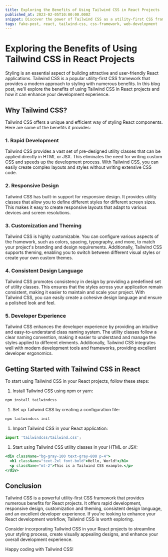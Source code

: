 ```yaml
---
title: Exploring the Benefits of Using Tailwind CSS in React Projects
published_at: 2023-02-05T10:00:00.000Z
snippet: Discover the power of Tailwind CSS as a utility-first CSS framework for React projects. This blog post will demonstrate how Tailwind CSS streamlines your styling workflow by providing a vast library of pre-built classes. Learn how to leverage its utility classes to create responsive and visually appealing designs in your React applications. With real-world examples and tips for optimizing Tailwind CSS usage, you'll see why it has gained popularity among developers.
tags: fake-post, react, tailwind-css, css-framework, web-development
---
```


 

# Exploring the Benefits of Using Tailwind CSS in React Projects

Styling is an essential aspect of building attractive and user-friendly React applications. Tailwind CSS is a popular utility-first CSS framework that provides a modern approach to styling with numerous benefits. In this blog post, we'll explore the benefits of using Tailwind CSS in React projects and how it can enhance your development experience.

## Why Tailwind CSS?

Tailwind CSS offers a unique and efficient way of styling React components. Here are some of the benefits it provides:

### 1. Rapid Development

Tailwind CSS provides a vast set of pre-designed utility classes that can be applied directly in HTML or JSX. This eliminates the need for writing custom CSS and speeds up the development process. With Tailwind CSS, you can easily create complex layouts and styles without writing extensive CSS code.

### 2. Responsive Design

Tailwind CSS has built-in support for responsive design. It provides utility classes that allow you to define different styles for different screen sizes. This makes it easy to create responsive layouts that adapt to various devices and screen resolutions.

### 3. Customization and Theming

Tailwind CSS is highly customizable. You can configure various aspects of the framework, such as colors, spacing, typography, and more, to match your project's branding and design requirements. Additionally, Tailwind CSS supports theming, enabling you to switch between different visual styles or create your own custom themes.

### 4. Consistent Design Language

Tailwind CSS promotes consistency in design by providing a predefined set of utility classes. This ensures that the styles across your application remain consistent, making it easier to maintain and scale your project. With Tailwind CSS, you can easily create a cohesive design language and ensure a polished look and feel.

### 5. Developer Experience

Tailwind CSS enhances the developer experience by providing an intuitive and easy-to-understand class naming system. The utility classes follow a clear naming convention, making it easier to understand and manage the styles applied to different elements. Additionally, Tailwind CSS integrates well with modern development tools and frameworks, providing excellent developer ergonomics.

## Getting Started with Tailwind CSS in React

To start using Tailwind CSS in your React projects, follow these steps:

1. Install Tailwind CSS using npm or yarn:

```bash
npm install tailwindcss
```

1. Set up Tailwind CSS by creating a configuration file:

```bash
npx tailwindcss init
```

1. Import Tailwind CSS in your React application:

```js
import 'tailwindcss/tailwind.css';
```

1. Start using Tailwind CSS utility classes in your HTML or JSX:

```jsx
<div className="bg-gray-100 text-gray-800 p-4">
  <h1 className="text-2xl font-bold">Hello, World!</h1>
  <p className="mt-2">This is a Tailwind CSS example.</p>
</div>
```

## Conclusion

Tailwind CSS is a powerful utility-first CSS framework that provides numerous benefits for React projects. It offers rapid development, responsive design, customization and theming, consistent design language, and an excellent developer experience. If you're looking to enhance your React development workflow, Tailwind CSS is worth exploring.

Consider incorporating Tailwind CSS in your React projects to streamline your styling process, create visually appealing designs, and enhance your overall development experience.

Happy coding with Tailwind CSS!
